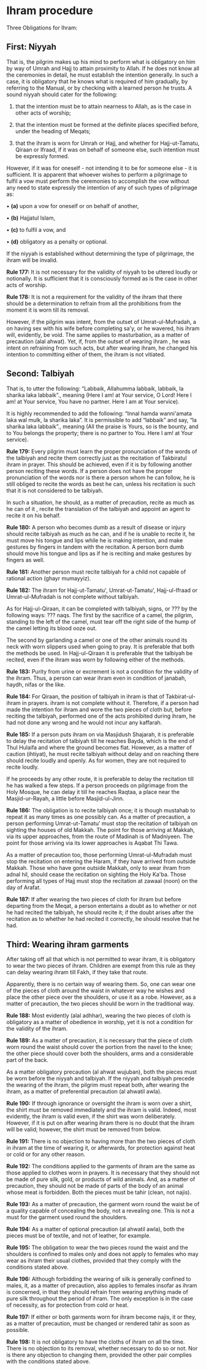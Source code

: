 Ihram procedure
===============

Three Obligations for Ihram:

First: Niyyah
-------------

That is, the pilgrim makes up his mind to perform what is obligatory on
him by way of Umrah and Hajj to attain proximity to Allah. If he does
not know all the ceremonies in detail, he must establish the intention
generally. In such a case, it is obligatory that he knows what is
required of him gradually, by referring to the Manual, or by checking
with a learned person he trusts. A sound niyyah should cater for the
following:

1. that the intention must be to attain nearness to Allah, as is the
case in other acts of worship;

2. that the intention must be formed at the definite places specified
before, under the heading of Meqats;

3. that the ihram is worn for Umrah or Hajj, and whether for
Hajj-ut-Tamatu, Qiraan or Ifraad, if it was on behalf of someone else,
such intention must be expressly formed.

However, if it was for oneself - not intending it to be for someone
else - it is sufficient. It is apparent that whoever wishes to perform a
pilgrimage to fulfil a vow must perform the ceremonies to accomplish the
vow without any need to state expressly the intention of any of such
types of pilgrimage as:

• **(a)** upon a vow for oneself or on behalf of another,

• **(b)** Hajjatul Islam,

• **(c)** to fulfil a vow, and

• **(d)** obligatory as a penalty or optional.

If the niyyah is established without determining the type of pilgrimage,
the ihram will be invalid.

**Rule 177:** It is not necessary for the validity of niyyah to be
uttered loudly or notionally. It is sufficient that it is consciously
formed as is the case in other acts of worship.

**Rule 178:** It is not a requirement for the validity of the ihram that
there should be a determination to refrain from all the prohibitions
from the moment it is worn till its removal.

However, if the pilgrim was intent, from the outset of
Umrat-ul-Mufradah, a on having sex with his wife before completing sa'y,
or he wavered, his ihram will, evidently, be void. The same applies to
masturbation, as a matter of precaution (alal ahwat). Yet, if, from the
outset of wearing ihram , he was intent on refraining from such acts,
but after wearing ihram, he changed his intention to committing either
of them, the ihram is not vitiated.

Second: Talbiyah
----------------

That is, to utter the following: “Labbaik, Allahumma labbaik, labbaik,
la sharika laka labbaik”., meaning (Here I am! at Your service, O Lord!
Here I am! at Your service, You have no partner. Here I am at Your
service).

It is highly recommended to add the following: “Innal hamda wanni'amata
laka wal mulk, la sharika laka”. It is permissible to add “labbaik” and
say, “la sharika laka labbaik”., meaning (All the praise is Yours, so is
the bounty, and to You belongs the property; there is no partner to You.
Here I am! at Your service).

**Rule 179:** Every pilgrim must learn the proper pronunciation of the
words of the talbiyah and recite them correctly just as the recitation
of Takbiratul ihram in prayer. This should be achieved, even if it is by
following another person reciting these words. If a person does not have
the proper pronunciation of the words nor is there a person whom he can
follow, he is still obliged to recite the words as best he can, unless
his recitation is such that it is not considered to be talbiyah.

In such a situation, he should, as a matter of precaution, recite as
much as he can of it , recite the translation of the talbiyah and
appoint an agent to recite it on his behalf.

**Rule 180:** A person who becomes dumb as a result of disease or injury
should recite talbiyah as much as he can, and if he is unable to recite
it, he must move his tongue and lips while he is making intention, and
make gestures by fingers in tandem with the recitation. A person born
dumb should move his tongue and lips as if he is reciting and make
gestures by fingers as well.

**Rule 181:** Another person must recite talbiyah for a child not
capable of rational action (ghayr mumayyiz).

**Rule 182:** The ihram for Hajj-ut-Tamatu', Umrat-ut-Tamatu',
Hajj-ul-Ifraad or Umrat-ul-Mufradah is not complete without talbiyah.

As for Hajj-ul-Qiraan, it can be completed with talbiyah, signs, or ???
by the following ways: ??? naqs. The first by the sacrifice of a camel,
the pilgrim, standing to the left of the camel, must tear off the right
side of the hump of the camel letting its blood ooze out.

The second by garlanding a camel or one of the other animals round its
neck with worn slippers used when going to pray. It is preferable that
both the methods be used. In Hajj-ul-Qiraan it is preferable that the
talbiyah be recited, even if the ihram was worn by following either of
the methods.

**Rule 183:** Purity from urine or excrement is not a condition for the
validity of the ihram. Thus, a person can wear ihram even in condition
of janabah, haydh, nifas or the like.

**Rule 184:** For Qiraan, the position of talbiyah in ihram is that of
Takbirat-ul-ihram in prayers. ihram is not complete without it.
Therefore, if a person had made the intention for ihram and wore the two
pieces of cloth but, before reciting the talbiyah, performed one of the
acts prohibited during ihram, he had not done any wrong and he would not
incur any kaffarah.

**Rule 185:** If a person puts ihram on via Masjidush Shajarah, it is
preferable to delay the recitation of talbiyah till he reaches Bayda,
which is the end of Thul Hulaifa and where the ground becomes flat.
However, as a matter of caution (ihtiyat), he must recite talbiyah
without delay and on reaching there should recite loudly and openly. As
for women, they are not required to recite loudly.

If he proceeds by any other route, it is preferable to delay the
recitation till he has walked a few steps. If a person proceeds on
pilgrimage from the Holy Mosque, he can delay it till he reaches Raqtaa,
a place near the Masjid-ur-Rayah, a little before Masjid-ul-Jinn.

**Rule 186:** The obligation is to recite talbiyah once; it is though
mustahab to repeat it as many times as one possibly can. As a matter of
precaution, a person performing Umrat-ut-Tamatu' must stop the
recitation of talbiyah on sighting the houses of old Makkah. The point
for those arriving at Makkah, via its upper approaches, from the route
of Madinah is of Madniyeen. The point for those arriving via its lower
approaches is Aqabat Thi Tawa.

As a matter of precaution too, those performing Umrat-ul-Mufradah must
stop the recitation on entering the Haram, if they have arrived from
outside Makkah. Those who have gone outside Makkah, only to wear ihram
from adnal hil, should cease the recitation on sighting the Holy Ka'ba.
Those performing all types of Hajj must stop the recitation at zawaal
(noon) on the day of Arafat.

**Rule 187:** If after wearing the two pieces of cloth for ihram but
before departing from the Meqat, a person entertains a doubt as to
whether or not he had recited the talbiyah, he should recite it; if the
doubt arises after the recitation as to whether he had recited it
correctly, he should resolve that he had.

Third: Wearing ihram garments
-----------------------------

After taking off all that which is not permitted to wear ihram, it is
obligatory to wear the two pieces of ihram. Children are exempt from
this rule as they can delay wearing ihram till Fakh, if they take that
route.

Apparently, there is no certain way of wearing them. So, one can wear
one of the pieces of cloth around the waist in whatever way he wishes
and place the other piece over the shoulders, or use it as a robe.
However, as a matter of precaution, the two pieces should be worn in the
traditional way.

**Rule 188:** Most evidently (alal adhhar), wearing the two pieces of
cloth is obligatory as a matter of obedience in worship, yet it is not a
condition for the validity of the ihram.

**Rule 189:** As a matter of precaution, it is necessary that the piece
of cloth worn round the waist should cover the portion from the navel to
the knee; the other piece should cover both the shoulders, arms and a
considerable part of the back.

As a matter obligatory precaution (al ahwat wujuban), both the pieces
must be worn before the niyyah and talbiyah. If the niyyah and talbiyah
precede the wearing of the ihram, the pilgrim must repeat both, after
wearing the ihram, as a matter of preferential precaution (al ahwatil
awla).

**Rule 190:** If through ignorance or oversight the ihram is worn over a
shirt, the shirt must be removed immediately and the ihram is valid.
Indeed, most evidently, the ihram is valid even, if the shirt was worn
deliberately. However, if it is put on after wearing ihram there is no
doubt that the ihram will be valid; however, the shirt must be removed
from below.

**Rule 191:** There is no objection to having more than the two pieces
of cloth in ihram at the time of wearing it, or afterwards, for
protection against heat or cold or for any other reason.

**Rule 192:** The conditions applied to the garments of ihram are the
same as those applied to clothes worn in prayers. It is necessary that
they should not be made of pure silk, gold, or products of wild animals.
And, as a matter of precaution, they should not be made of parts of the
body of an animal whose meat is forbidden. Both the pieces must be tahir
(clean, not najis).

**Rule 193:** As a matter of precaution, the garment worn round the
waist be of a quality capable of concealing the body, not a revealing
one. This is not a must for the garment used round the shoulders.

**Rule 194:** As a matter of optional precaution (al ahwatil awla), both
the pieces must be of textile, and not of leather, for example.

**Rule 195:** The obligation to wear the two pieces round the waist and
the shoulders is confined to males only and does not apply to females
who may wear as ihram their usual clothes, provided that they comply
with the conditions stated above.

**Rule 196:** Although forbidding the wearing of silk is generally
confined to males, it, as a matter of precaution, also applies to
females insofar as ihram is concerned, in that they should refrain from
wearing anything made of pure silk throughout the period of ihram. The
only exception is in the case of necessity, as for protection from cold
or heat.

**Rule 197:** If either or both garments worn for ihram become najis, it
or they, as a matter of precaution, must be changed or rendered tahir as
soon as possible.

**Rule 198:** It is not obligatory to have the cloths of ihram on all
the time. There is no objection to its removal, whether necessary to do
so or not. Nor is there any objection to changing them, provided the
other pair complies with the conditions stated above.


